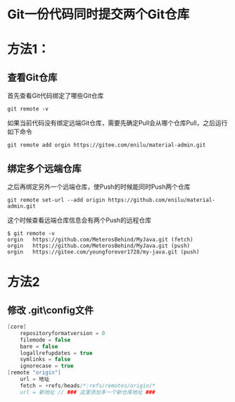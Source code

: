 # Git一份代码同时提交两个Git仓库

# 方法1：
## 查看Git仓库

首先查看Git代码绑定了哪些Git仓库

```shell
git remote -v
```

如果当前代码没有绑定远端Git仓库，需要先确定Pull会从哪个仓库Pull，之后运行如下命令

```shell
git remote add orgin https://gitee.com/enilu/material-admin.git
```

## 绑定多个远端仓库

之后再绑定另外一个远端仓库，使Push的时候能同时Push两个仓库

```shell
git remote set-url --add origin https://github.com/enilu/material-admin.git
```

这个时候查看远端仓库信息会有两个Push的远程仓库

```shell
$ git remote -v
orgin   https://github.com/MeterosBehind/MyJava.git (fetch)
orgin   https://github.com/MeterosBehind/MyJava.git (push)
orgin   https://gitee.com/youngforever1728/my-java.git (push)
```

# 方法2

## 修改 .git\config文件

```c#
[core]
	repositoryformatversion = 0
	filemode = false
	bare = false
	logallrefupdates = true
	symlinks = false
	ignorecase = true
[remote "origin"]
	url = 地址
	fetch = +refs/heads/*:refs/remotes/origin/*
	url = 新地址 // ### 这里添加多一个新仓库地址 ###
```

